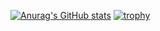 [![Anurag's GitHub stats](https://github-readme-stats.vercel.app/api?username=haiha210&theme=onedark&show_icons=true)](https://github.com/anuraghazra/github-readme-stats)
[![trophy](https://github-profile-trophy.vercel.app/?username=haiha210&theme=onedark&column=7)](https://github.com/ryo-ma/github-profile-trophy)
